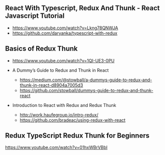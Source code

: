 ## React With Typescript, Redux And Thunk - React Javascript Tutorial
- https://www.youtube.com/watch?v=Lkng78QNWJA
- https://github.com/daryanka/typescript-with-redux



## Basics of Redux Thunk
- https://www.youtube.com/watch?v=1QI-UE3-0PU
  
  
- A Dummy’s Guide to Redux and Thunk in React
  - https://medium.com/@stowball/a-dummys-guide-to-redux-and-thunk-in-react-d8904a7005d3
  - https://github.com/stowball/dummys-guide-to-redux-and-thunk-react

- Introduction to React with Redux and Redux Thunk
  - http://work.haufegroup.io/intro-redux/
  - https://github.com/bradeac/using-redux-with-react


## Redux TypeScript Redux Thunk for Beginners
https://www.youtube.com/watch?v=01hxWBrVBbI